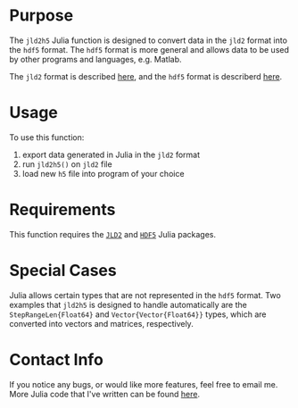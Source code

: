 # Purpose

The `jld2h5` Julia function is designed to convert data in the `jld2` format into the `hdf5` format. The `hdf5` format is more general and allows data to be used by other programs and languages, e.g. Matlab.

The `jld2` format is described [here](https://github.com/JuliaIO/JLD2.jl), and the `hdf5` format is describerd [here](https://www.hdfgroup.org/solutions/hdf5/). 

# Usage

To use this function:

1. export data generated in Julia in the `jld2` format
2. run `jld2h5()` on `jld2` file
3. load new `h5` file into program of your choice

# Requirements

This function requires the [`JLD2`](https://github.com/JuliaIO/JLD2.jl) and [`HDF5`](https://github.com/JuliaIO/HDF5.jl) Julia packages.

# Special Cases

Julia allows certain types that are not represented in the `hdf5` format. Two examples that `jld2h5` is designed to handle automatically are the `StepRangeLen{Float64}` and `Vector{Vector{Float64}}` types, which are converted into vectors and matrices, respectively. 

# Contact Info 

If you notice any bugs, or would like more features, feel free to email me. More Julia code that I've written can be found [here](https://www.math.fsu.edu/~peastham/scripts/code.html).

